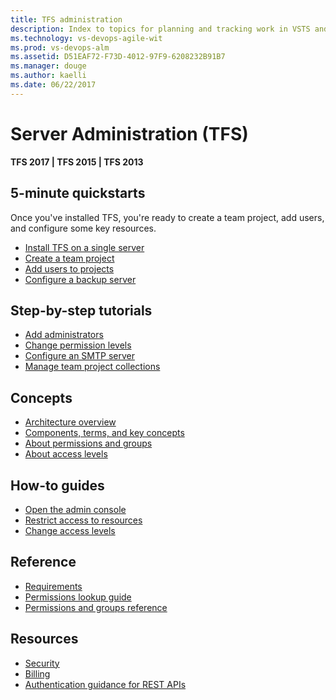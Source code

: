 ```yaml
---
title: TFS administration
description: Index to topics for planning and tracking work in VSTS and and Team Foundation Server (TFS)  
ms.technology: vs-devops-agile-wit
ms.prod: vs-devops-alm
ms.assetid: D51EAF72-F73D-4012-97F9-6208232B91B7
ms.manager: douge
ms.author: kaelli
ms.date: 06/22/2017
---
```


# Server Administration (TFS) 

<b>TFS 2017 | TFS 2015 | TFS 2013</b> 


<!---
## Overview  
- [TFS components & concepts](architecture/tfs-concepts.md)
- [Configure & manage TFS resources](admin/config-tfs-resources.md)
- [Backup and restore](admin/backup/back-up-restore-tfs.md)
-->

## 5-minute quickstarts  

Once you've installed TFS, you're ready to create a team project, add users, and configure some key resources.       

- [Install TFS on a single server](install/single-server.md)
- [Create a team project](/vsts/accounts/create-team-project?toc=/vsts/tfs-server/toc.json&bc=/vsts/tfs-server/breadcrumb/toc.json)  
- [Add users to projects](/vsts/accounts/add-users?toc=/vsts/tfs-server/toc.json&bc=/vsts/tfs-server/breadcrumb/toc.json)  
- [Configure a backup server](admin/backup/config-backup-sched-plan.md)  



## Step-by-step tutorials

- [Add administrators](add-administrator-tfs.md)
- [Change permission levels](admin/change-permission-levels.md)
- [Configure an SMTP server](admin/setup-customize-alerts.md)
- [Manage team project collections](./admin/manage-team-project-collections.md)

## Concepts 

- [Architecture overview](./architecture/architecture.md)
- [Components, terms, and key concepts](./architecture/tfs-concepts.md)
- [About permissions and groups](/vsts/security/about-permissions?toc=/vsts/tfs-server/toc.json&bc=/vsts/tfs-server/breadcrumb/toc.json)  
- [About access levels](/vsts/security/access-levels?toc=/vsts/tfs-server/toc.json&bc=/vsts/tfs-server/breadcrumb/toc.json)  


## How-to guides

- [Open the admin console](./command-line/open-admin-console.md)
- [Restrict access to resources](/vsts/accounts/restrict-access-tfs?toc=/vsts/tfs-server/toc.json&bc=/vsts/tfs-server/breadcrumb/toc.json)
- [Change access levels](/vsts/security/change-access-levels?toc=/vsts/tfs-server/toc.json&bc=/vsts/tfs-server/breadcrumb/toc.json)



## Reference 
- [Requirements](/vsts/accounts/requirements?toc=/vsts/tfs-server/toc.json&bc=/vsts/tfs-server/breadcrumb/toc.json) 
- [Permissions lookup guide](/vsts/security/permissions-lookup-guide?toc=/vsts/tfs-server/toc.json&bc=/vsts/tfs-server/breadcrumb/toc.json)
- [Permissions and groups reference](/vsts/security/permissions?toc=/vsts/tfs-server/toc.json&bc=/vsts/tfs-server/breadcrumb/toc.json)   


## Resources 
 
- [Security](../security/index.md)
- [Billing](../billing/index.md)
- [Authentication guidance for REST APIs](/vsts/integrate/get-started/authentication/authentication-guidance)

